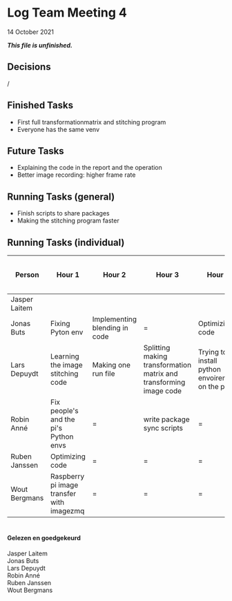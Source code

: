 # Log Team Meeting 4
14 October 2021

**_This file is unfinished._**
## Decisions
/

## Finished Tasks
* First full transformationmatrix and stitching program
* Everyone has the same venv

## Future Tasks
* Explaining the code in the report and the operation
* Better image recording: higher frame rate
  
## Running Tasks (general)
* Finish scripts to share packages
* Making the stitching program faster

## Running Tasks (individual)
Person | Hour 1 | Hour 2 | Hour 3 | Hour 4 | After hours (specify time)
------ | ------ | ------ | ------ | ------ | -------------
Jasper Laitem |  |  | | 
Jonas Buts    |  Fixing Pyton env  |  Implementing blending in code   |  =    | Optimizing code
Lars Depuydt  | Learning the image stitching code | Making one run file | Splitting making transformation matrix and transforming image code | Trying to install python envoirement on the pi
Robin Anné    | Fix people's and the pi's Python envs | = |write package sync scripts | =
Ruben Janssen | Optimizing code  |  =   |   =   | =
Wout Bergmans | Raspberry pi image transfer with imagezmq | = | = | =

#
#### Gelezen en goedgekeurd
Jasper Laitem <br/>
Jonas Buts <br/>
Lars Depuydt <br/>
Robin Anné <br/>
Ruben Janssen <br/>
Wout Bergmans
